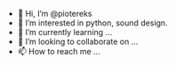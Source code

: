 - 👋 Hi, I’m @piotereks
- 👀 I’m interested in python, sound design.
- 🌱 I’m currently learning ...
- 💞️ I’m looking to collaborate on ...
- 📫 How to reach me ...

<!---
piotereks/piotereks is a ✨ special ✨ repository because its `README.md` (this file) appears on your GitHub profile.
You can click the Preview link to take a look at your changes.
--->
